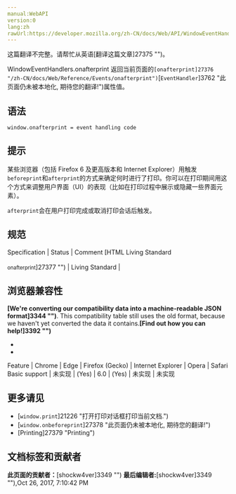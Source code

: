 ```yaml
---
manual:WebAPI
version:0
lang:zh
rawUrl:https://developer.mozilla.org/zh-CN/docs/Web/API/WindowEventHandlers/onafterprint
---
```




这篇翻译不完整。请帮忙从英语[翻译这篇文章]27375 "")。






WindowEventHandlers.onafterprint 返回当前页面的`[onafterprint]27376 "/zh-CN/docs/Web/Reference/Events/onafterprint")`[`EventHandler`]3762 "此页面仍未被本地化, 期待您的翻译!")属性值。


## 语法<a name="语法"></a>

```
window.onafterprint = event handling code

```

## 提示<a name="提示"></a>


某些浏览器（包括 Firefox 6 及更高版本和 Internet Explorer）用触发`beforeprint`和`afterprint`的方式来确定何时进行了打印。你可以在打印期间用这个方式来调整用户界面（UI）的表现（比如在打印过程中展示或隐藏一些界面元素）。



`afterprint`会在用户打印完成或取消打印会话后触发。


## 规范<a name="规范"></a>

Specification | Status | Comment 
[HTML Living Standard<br></br><small>onafterprint</small>]27377 "") | Living Standard |  


## 浏览器兼容性<a name="浏览器兼容性"></a>


**[We&#39;re converting our compatibility data into a machine-readable JSON format]3344 "")**. This compatibility table still uses the old format, because we haven&#39;t yet converted the data it contains.**[Find out how you can help!]3392 "")**


* 
* 

Feature | Chrome | Edge | Firefox (Gecko) | Internet Explorer | Opera | Safari 
Basic support | 未实现 | (Yes) | 6.0 | (Yes) | 未实现 | 未实现 




## 更多请见<a name="更多请见"></a>

* [`window.print`]21226 "打开打印对话框打印当前文档.")
* [`window.onbeforeprint`]27378 "此页面仍未被本地化, 期待您的翻译!")
* [Printing]27379 "Printing")




## 文档标签和贡献者
**此页面的贡献者：**[shockw4ver]3349 "")
**最后编辑者:**[shockw4ver]3349 ""),<time>Oct 26, 2017, 7:10:42 PM</time>


